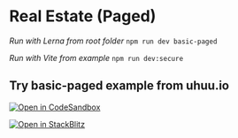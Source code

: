 # Real Estate (Paged)

*Run with Lerna from root folder*
`npm run dev basic-paged`

*Run with Vite from example*
`npm run dev:secure`

## Try basic-paged example from uhuu.io

[![Open in CodeSandbox](https://codesandbox.io/static/img/play-codesandbox.svg)](https://codesandbox.io/embed/github/uhuuio/uhuu-starter/tree/main/examples/basic-paged?view=preview&theme=dark&codemirror=1)

[![Open in StackBlitz](https://developer.stackblitz.com/img/open_in_stackblitz.svg)](https://stackblitz.com/github/uhuuio/uhuu-starter/tree/main/examples/basic-paged)